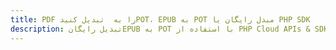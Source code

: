 ---title: PDF را به  تبدیل کنیدPOT، EPUB به POT مبدل رایگان یا PHP SDKdescription: تبدیل رایگانEPUB به POT با استفاده از PHP Cloud APIs & SDK همچنین اسناد PDF را در Cloud ایجاد، ویرایش و رندر کنید.---